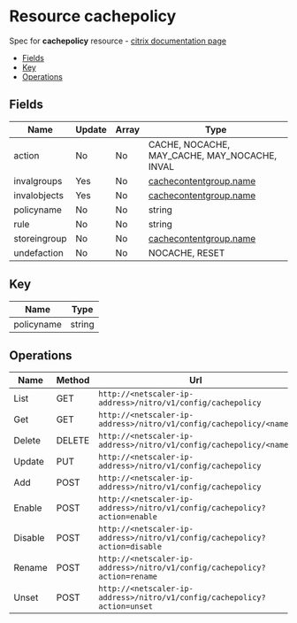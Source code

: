 # Resource cachepolicy

Spec for **cachepolicy** resource - [citrix documentation page](https://developer-docs.citrix.com/projects/netscaler-nitro-api/en/11.0/configuration/integrated-caching/cachepolicy/cachepolicy/)

- [Fields](#fields)
- [Key](#key)
- [Operations](#operations)

## Fields

| Name | Update | Array | Type |
|----|----|----|----|
|action|No|No|CACHE, NOCACHE, MAY_CACHE, MAY_NOCACHE, INVAL|
|invalgroups|Yes|No|[cachecontentgroup.name](/doc/resources/cachecontentgroup.md)|
|invalobjects|Yes|No|[cachecontentgroup.name](/doc/resources/cachecontentgroup.md)|
|policyname|No|No|string|
|rule|No|No|string|
|storeingroup|No|No|[cachecontentgroup.name](/doc/resources/cachecontentgroup.md)|
|undefaction|No|No|NOCACHE, RESET|

## Key

| Name | Type |
|----|----|
| policyname | string |

## Operations

| Name | Method | Url |
|----|----|----|
| List | GET | `http://<netscaler-ip-address>/nitro/v1/config/cachepolicy` |
| Get | GET | `http://<netscaler-ip-address>/nitro/v1/config/cachepolicy/<name>` |
| Delete | DELETE | `http://<netscaler-ip-address>/nitro/v1/config/cachepolicy/<name>` |
| Update | PUT | `http://<netscaler-ip-address>/nitro/v1/config/cachepolicy` |
| Add | POST | `http://<netscaler-ip-address>/nitro/v1/config/cachepolicy` |
| Enable | POST | `http://<netscaler-ip-address>/nitro/v1/config/cachepolicy?action=enable` |
| Disable | POST | `http://<netscaler-ip-address>/nitro/v1/config/cachepolicy?action=disable` |
| Rename | POST | `http://<netscaler-ip-address>/nitro/v1/config/cachepolicy?action=rename` |
| Unset | POST | `http://<netscaler-ip-address>/nitro/v1/config/cachepolicy?action=unset` |

